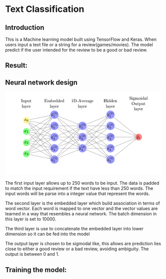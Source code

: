 

# Text Classification

## Introduction
This is a Machine learning model built using TensorFlow and Keras. When users input
a text file or a string for a review(games/movies). The model predict if the user
intended for the review to be a good or bad review.




## Result:



## Neural network design
![](./img/layer.png)

The first input layer allows up to 250 words to be input. The data is padded to
match the input requirement if the text have less than 250 words. The input words
will be parse into a integer value that represent the words.  

The second layer is the embedded layer which build association in terms of word
vector. Each word is mapped to one vector and the vector values are learned in a way that
resembles a neural network. The batch dimension in this layer is set to 10000.


The third layer is use to concatenate the embedded layer into lower dimension so it
can be fed into the model



The output layer is chosen to be sigmodal like, this allows are prediction lies
close to either a good review or a bad review, avoiding ambiguity. The output is
between 0 and 1.


## Training the model:
